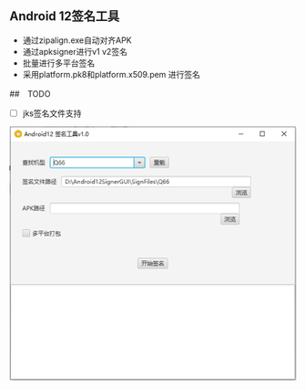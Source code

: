## Android 12签名工具  
- 通过zipalign.exe自动对齐APK  
- 通过apksigner进行v1 v2签名  
- 批量进行多平台签名  
- 采用platform.pk8和platform.x509.pem 进行签名  

##　TODO 　
- [ ] jks签名文件支持　　



![截图](screenshots.png)